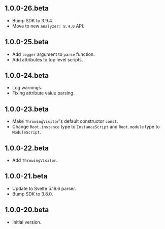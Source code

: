 ## 1.0.0-26.beta

- Bump SDK to 3.9.4.
- Move to new `analyzer: 8.4.0` API.

## 1.0.0-25.beta

- Add `logger` argument to `parse` function.
- Add attributes to top level scripts.

## 1.0.0-24.beta

- Log warnings.
- Fixing attribute value parsing.

## 1.0.0-23.beta

- Make `ThrowingVisitor`'s default constructor `const`.
- Change `Root.instance` type to `InstanceScript` and `Root.module` type to
  `ModuleScript`.

## 1.0.0-22.beta

- Add `ThrowingVisitor`.

## 1.0.0-21.beta

- Update to Svelte 5.16.6 parser.
- Bump SDK to 3.8.0.

## 1.0.0-20.beta

- Initial version.
